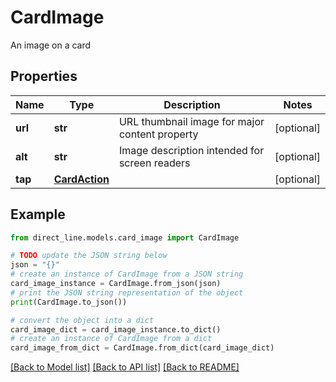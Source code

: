 # CardImage

An image on a card

## Properties

Name | Type | Description | Notes
------------ | ------------- | ------------- | -------------
**url** | **str** | URL thumbnail image for major content property | [optional] 
**alt** | **str** | Image description intended for screen readers | [optional] 
**tap** | [**CardAction**](CardAction.md) |  | [optional] 

## Example

```python
from direct_line.models.card_image import CardImage

# TODO update the JSON string below
json = "{}"
# create an instance of CardImage from a JSON string
card_image_instance = CardImage.from_json(json)
# print the JSON string representation of the object
print(CardImage.to_json())

# convert the object into a dict
card_image_dict = card_image_instance.to_dict()
# create an instance of CardImage from a dict
card_image_from_dict = CardImage.from_dict(card_image_dict)
```
[[Back to Model list]](../README.md#documentation-for-models) [[Back to API list]](../README.md#documentation-for-api-endpoints) [[Back to README]](../README.md)


